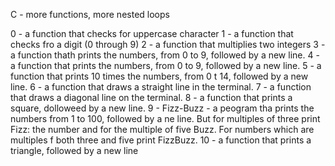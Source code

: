 C - more functions, more nested loops 

0 - a function that checks for uppercase character 
1 - a function that checks fro a digit (0 through 9)
2 - a function that multiplies two integers 
3 - a function thath prints the numbers, from 0 to 9, followed by a new line. 
4 - a function that prints the numbers, from 0 to 9, followed by a new line. 
5 - a function that prints 10 times the numbers, from 0 t 14, followed by a new line.
6 - a function that draws a straight line in the terminal.
7 - a function that draws a diagonal line on the terminal.
8 - a function that prints a square, dolloweed by a new line.
9 - Fizz-Buzz - a peogram tha prints the numbers from 1 to 100, followed by a ne line. But for multiples of three print Fizz: the number and for the multiple of five Buzz. For numbers which are multiples f both three and five print FizzBuzz.
10 - a function that prints a triangle, followed by a new line
